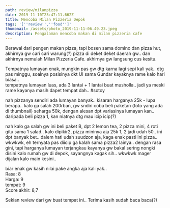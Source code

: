 ```yaml
---
path: review/milanpizza
date: 2019-11-10T23:47:11.662Z
title: Mencoba Milan Pizzeria Depok
tags: '[''review'',''food'']'
thumbnail: /assets/photo_2019-11-11-06.49.23.jpeg
description: Pengalaman mencoba makan di milan pizzeria cafe
---
```

Berawal dari pengen makan pizza, tapi bosen sama domino dan pizza hut, akhirnya gw cari cari warung(?) pizza di deket deket daerah gw.. dan akhirnya nemulah Milan Pizzeria Cafe. akhirnya gw langsung cus kesitu.

Tempatnya lumayan enak, mungkin pas gw dtg karna lagi sepi kali yak.. dtg pas minggu, soalnya posisinya dkt UI sama Gundar kayaknya rame kalo hari biasa..\
tempatnya lumayan luas, ada 3 lantai + 1 lantai buat musholla.. jadi ya meski rame kayanya masih dapet tempat dah.. #sotoy

nah pizzanya sendiri ada lumayan banyak.. kisaran harganya 25k - lupa berapa.. kalo ga salah 200rban, gw sndiri coba beli paketan (foto yang ada di thumbnail) seharga 50k, dengan alesan dpt variasinya lumayan kan.. daripada beli pizza 1, kan niatnya dtg mau icip icip(?)

nah kalo ga salah gw ini beli paket B, dpt 2 lemon tea, 2 pizza mini, 4 roti gitu sama 1 salad..  kalo dipikir2, pizza mininya aja 25k 1, 2 jadi udah 50.. ini dpt banyak bet.. dalem hati udah suudzon aja, kaga enak pasti ini pizza.. wkwkwk, eh ternyata pas diicip ga kalah sama pizza2 lainya.. dengan rasa gini, tapi harganya lumayan terjangkau kayanya gw bakal sering nongki disini kalo rumah gw di depok, sayangnya kagak sih.. wkwkwk mager dijalan kalo main kesini..

biar enak gw kasih nilai pake angka aja kali yak..\
Rasa: 8\
Harga: 9\
tempat: 9\
Score akhir: 8,7

Sekian review dari gw buat tempat ini.. Terima kasih sudah baca baca(?)
